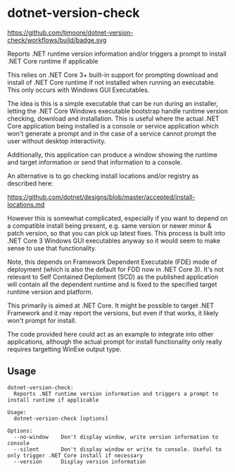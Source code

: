 # dotnet-version-check

https://github.com/tjmoore/dotnet-version-check/workflows/build/badge.svg

Reports .NET runtime version information and/or triggers a prompt to install .NET Core runtime if applicable


This relies on .NET Core 3+ built-in support for prompting download and install of .NET Core runtime if not installed when running an executable. This only occurs with Windows GUI Executables.

The idea is this is a simple executable that can be run during an installer, letting the .NET Core Windows executable bootstrap handle runtime version checking, download and installation. This is useful where the actual .NET Core application being installed is a console or service application which won't generate a prompt and in the case of a service cannot prompt the user without desktop interactivity.

Additionally, this application can produce a window showing the runtime and target information or send that information to a console.

An alternative is to go checking install locations and/or registry as described here:

https://github.com/dotnet/designs/blob/master/accepted/install-locations.md

However this is somewhat complicated, especially if you want to depend on a compatible install being present, e.g. same version or newer minor & patch version, so that you can pick up latest fixes. This process is built into .NET Core 3 Windows GUI executables anyway so it would seem to make sense to use that functionality.

Note, this depends on Framework Dependent Executable (FDE) mode of deployment (which is also the default for FDD now in .NET Core 3). It's not relevant to Self Contained Deploment (SCD) as the published application will contain all the dependent runtime and is fixed to the specified target runtime version and platform.

This primarily is aimed at .NET Core. It might be possible to target .NET Framework and it may report the versions, but even if that works, it likely won't prompt for install.

The code provided here could act as an example to integrate into other applications, although the actual prompt for install functionality only really requires targetting WinExe output type.

## Usage

```
dotnet-version-check:
  Reports .NET runtime version information and triggers a prompt to install runtime if applicable

Usage:
  dotnet-version-check [options]

Options:
  --no-window    Don't display window, write version information to console
  --silent       Don't display window or write to console. Useful to only trigger .NET Core install if necessary
  --version      Display version information
```
